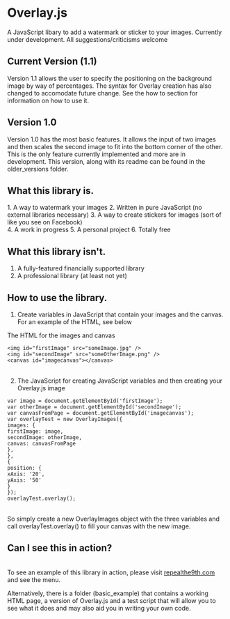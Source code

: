 # Overlay.js
A JavaScript libary to add a watermark or sticker to your images. Currently under development. All suggestions/criticisms welcome
<html>
<body>
<h2>Current Version (1.1)</h2>
Version 1.1 allows the user to specify the positioning on the background image by way of percentages. The syntax for Overlay creation has also changed to accomodate future change. See the how to section for information on how to use it.
<h2>Version 1.0</h2>
Version 1.0 has the most basic features. It allows the input of two images and then scales the second image to fit into the bottom corner of the other. This is the only feature currently implemented and more are in development. This version, along with its readme can be found in the older_versions folder.
<h2>What this library is.</h2>
1. A way to watermark your images
2. Written in pure JavaScript (no external libraries necessary)
3. A way to create stickers for images (sort of like you see on Facebook)<br>
4. A work in progress
5. A personal project
6. Totally free

<h2>What this library isn't.</h2>

1. A fully-featured financially supported library
2. A professional library (at least not yet)

<h2>How to use the library.</h2>

1. Create variables in JavaScript that contain your images and the canvas. For an example of the HTML, see below

  The HTML for the images and canvas
  
  `<img id="firstImage" src="someImage.jpg" />`<br>
   `<img id="secondImage" src="someOtherImage.png" />`<br>
   `<canvas id="imagecanvas"></canvas>`<br><br>
   
2. The JavaScript for creating JavaScript variables and then creating your Overlay.js image

`var image = document.getElementById('firstImage');`<br>
		`var otherImage = document.getElementById('secondImage');`<br>
		`var canvasFromPage = document.getElementById('imagecanvas');`<br>
   `var overlayTest = new OverlayImages({`<br>
			`images: {`<br>
				`firstImage: image,`<br>
				`secondImage: otherImage,`<br>
				`canvas: canvasFromPage`<br>
			`},`<br>
		`},`<br>
		`{`<br>
			`position: {`<br>
				`xAxis: '20',`<br>
				`yAxis: '50'`<br>
			`}`<br>
		`});`<br>
	  `overlayTest.overlay();`<br><br>
	  
So simply create a new OverlayImages object with the three variables and call overlayTest.overlay() to fill your canvas with the new image.
<h2>Can I see this in action?</h2><br>
To see an example of this library in action, please visit <a href="http://www.repealthe9th.com">repealthe9th.com</a> and see the menu.

Alternatively, there is a folder (basic_example) that contains a working HTML page, a version of Overlay.js and a test script that will allow you to see what it does and may also aid you in writing your own code.
</body>
</html>
